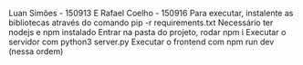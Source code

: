 Luan Simões - 150913 E Rafael Coelho - 150916
Para executar, instalente as bibliotecas através do comando pip -r requirements.txt
Necessário ter nodejs e npm instalado
Entrar na pasta do projeto, rodar npm i
Executar o servidor com python3 server.py
Executar o frontend com npm run dev (nessa ordem)

